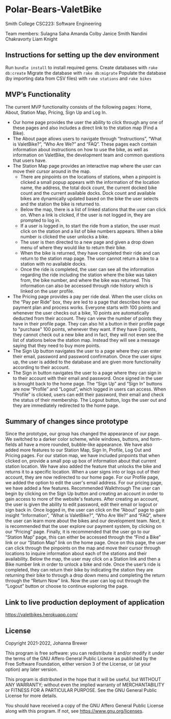 # Polar-Bears-ValetBike

Smith College CSC223: Software Engineering

Team members:
Sulagna Saha
Amanda Colby
Janice Smith
Nandini Chakravorty
Liam Knight

## Instructions for setting up the dev environment
Run `bundle install` to install required gems.
Create databases with `rake db:create`
Migrate the database with `rake db:migrate`
Populate the database (by importing data from CSV files) with `rake stations` and `rake bikes`

## MVP’s Functionality

The current MVP functionality consists of the following pages: Home, About, Station Map, Pricing, Sign Up and Log In.
- Our home page provides the user the ability to click through any one of these pages and also includes a direct link to the station map (Find a Bike).
- The About page allows users to navigate through “Instructions”, “What is ValetBike?”, “Who Are We?” and “FAQ”. These pages each contain information about instructions on how to use the bike, as well as information on ValetBike, the development team and common questions that users have.
- The Station Map page provides an interactive map where the user can move their cursor around in the map.
    - There are pinpoints on the locations of stations, when a pinpoint is clicked a small popup appears with the information of the location name, the address, the total dock count, the current docked bike count and the current available docks. Dock count and available bikes are dynamically updated based on the bike the user selects and the station the bike is returned to.
    - Below the map, there is a list of linked stations that the user can click on. When a link is clicked, if the user is not logged in, they are prompted to log in.
    - If a user is logged in, to start the ride from a station, the user must click on the station and a list of bike numbers appears. When a bike number is clicked the user unlocks a bike.
    - The user is then directed to a new page and given a drop down menu of where they would like to return their bike.
    - When the bike is returned, they have completed their ride and can return to the station map page. The user cannot return a bike to a station with no available docks.
    - Once the ride is completed, the user can see all the information regarding the ride including the station where the bike was taken from, the bike number, and where the bike was returned. This information can also be accessed through ride history which is linked on the user profile.    
- The Pricing page provides a pay per ride deal. When the user clicks on the “Pay per Ride” box, they are led to a page that describes how our payment plan and process works. Everyone starts with 100 points and whenever the user checks out a bike, 10 points are automatically deducted from their account. They can view the number of points they have in their profile page. They can also hit a button in their profile page to "purchase" 100 points, whenever they want. If they have 0 points, they cannot check out a new bike and in fact, they will not even see the list of stations below the station map. Instead they will see a message saying that they need to buy more points.
- The Sign Up button navigates the user to a page where they can enter their email, password and password confirmation. Once the user signs up, the user is added to the database and are given more functionality according to their account.
- The Sign in button navigates the user to a page where they can sign in to their account with their email and password. Once signed in the user is brought back to the home page. The “Sign Up” and “Sign In” buttons are now “Profile” and “Logout”, which logged in users can access. When “Profile” is clicked, users can edit their password, their email and check the status of their membership. The Logout button, logs the user out and they are immediately redirected to the home page.

## Summary of changes since prototype
Since the prototype, our group has changed the appearance of our page. We switched to a darker color scheme, while windows, buttons, and form-fields all have a more rounded, bubble-like appearance. We have also added more features to our Station Map, Sign In, Profile, Log Out and Pricing pages. For our station map, we have included pinpoints that when clicked on, provide a small pop up box of information about that current station location. We have also added the feature that unlocks the bike and returns it to a specific location. When a user signs into or logs out of their account, they are now redirected to our home page. For our Profile page, we added the option to edit the user's email address. For our pricing page, we have added a few features.
Recommended Walkthrough
The user can begin by clicking on the Sign Up button and creating an account in order to gain access to more of the website's features. After creating an account, the user is given the ability to edit password, edit their email or logout or sign back in. Once logged in, the user can click on the “About” page to gain insight  “Information”, “What is ValetBike?”, “Who Are We?” and “FAQ”, where the user can learn more about the bikes and our development team. Next, it is recommended that the user explore our payment system, by clicking on our “Pricing” page. Finally, it is recommended that the user go to our “Station Map” page, this can either be accessed through the “Find a Bike” link or our “Station Map” link on the home page. Once on this page, the user can click through the pinpoints on the map and move their cursor through locations to inquire information about each of the stations and their availability. Below the map, the user may click on a Station link and then a Bike number link in order to unlock a bike and ride. Once the user’s ride is completed, they can return their bike by indicating the station they are returning their bike to through a drop down menu and completing the return through the “Return Now” link. Now the user can log out through the “Logout” button or choose to continue exploring the page.


## Link to live production deployment of application
https://valetbikes.herokuapp.com/


## License

Copyright 2021-2022, Johanna Brewer

This program is free software: you can redistribute it and/or modify it under the terms of the GNU Affero General Public License as published by the Free Software Foundation, either version 3 of the License, or (at your option) any later version.

This program is distributed in the hope that it will be useful, but WITHOUT ANY WARRANTY; without even the implied warranty of MERCHANTABILITY or FITNESS FOR A PARTICULAR PURPOSE. See the GNU General Public License for more details.

You should have received a copy of the GNU Affero General Public License along with this program. If not, see https://www.gnu.org/licenses.
